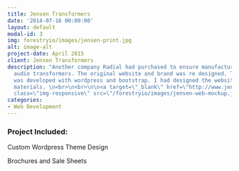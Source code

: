 ```yaml
---
title: Jensen Transformers
date: '2014-07-16 00:00:00'
layout: default
modal-id: 3
img: forestryio/images/jensen-print.jpg
alt: image-alt
project-date: April 2015
client: Jensen Transformers
description: "Another company Radial had purchased to ensure manufacturing for their
  audio transformers. The original website and brand was re designed. The website
  was developed with wordpress and bootstrap. I had designed the website and print
  materials. \n<br>\n<br>\n\n<a target=\"_blank\" href=\"http://www.jensen-transformers.com\">www.jensen-transformers.com</a>\n\n<img
  class=\"img-responsive\" src=\"/forestryio/images/jensen-web-mockup.jpg\">"
categories:
- Web Development
---
```

### Project Included:

Custom Wordpress Theme Design

Brochures and Sale Sheets